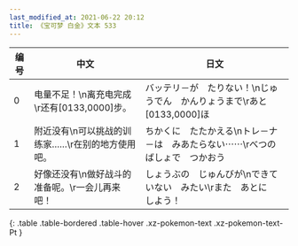 ```yaml
---
last_modified_at: 2021-06-22 20:12
title: 《宝可梦 白金》文本 533
---
```

| 编号 | 中文 | 日文 |
| ---- | ---- | ---- |
| 0 | 电量不足！\n离充电完成\r还有[0133,0000]步。 | バッテリ－が　たりない！\nじゅうでん　かんりょうまで\rあと　[0133,0000]ほ |
| 1 | 附近没有\n可以挑战的训练家……\r在别的地方使用吧。 | ちかくに　たたかえる\nトレ－ナ－は　みあたらない⋯⋯\rべつのばしょで　つかおう |
| 2 | 好像还没有\n做好战斗的准备呢。\r一会儿再来吧！ | しょうぶの　じゅんびが\nできていない　みたい\rまた　あとに　しよう！ |
{: .table .table-bordered .table-hover .xz-pokemon-text .xz-pokemon-text-Pt }
